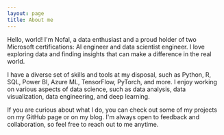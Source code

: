 ```yaml
---
layout: page
title: About me
---
```


Hello, world! I'm Nofal, a data enthusiast and a proud holder of two Microsoft certifications: AI engineer and data scientist engineer. I love exploring data and finding insights that can make a difference in the real world.

I have a diverse set of skills and tools at my disposal, such as Python, R, SQL, Power BI, Azure ML, TensorFlow, PyTorch, and more. I enjoy working on various aspects of data science, such as data analysis, data visualization, data engineering, and deep learning.

If you are curious about what I do, you can check out some of my projects on my GitHub page or on my blog. I'm always open to feedback and collaboration, so feel free to reach out to me anytime.
